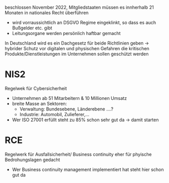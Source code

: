 beschlossen November 2022, Mitgliedstaaten müssen es innherhalb 21 Monaten in nationales Recht überführen
- wird vorraussichtlich an DSGVO Regime eingeklinkt, so dass es auch Bußgelder etc. gibt
- Leitungsorgane werden persönlich haftbar gemacht

In Deutschland wird es ein Dachgesetz für beide Richtlinien geben -> hybrider Schutz vor digitalen und physischen Gefahren
die kritischen Produkte/Dienstleistungen im Unternehmen sollen geschützt werden
# NIS2
Regelwek für Cybersicherheit
- Unternehmen ab 51 Mitarbeitern & 10 Millionen Umsatz
- breite Masse an Sektoren:
	- Verwaltung: Bundesebene, Länderebene ....?
	- Industrie: Automobil, Zulieferer,...
- Wer ISO 27001 erfüllt steht zu 85% schon sehr gut da -> damit starten
# RCE 
Regelwerk für Ausfallsicherheit/ Business continuity
eher für phyische Bedrohungslagen gedacht

- Wer Business continuity management implementiert hat steht hier schon gut da

